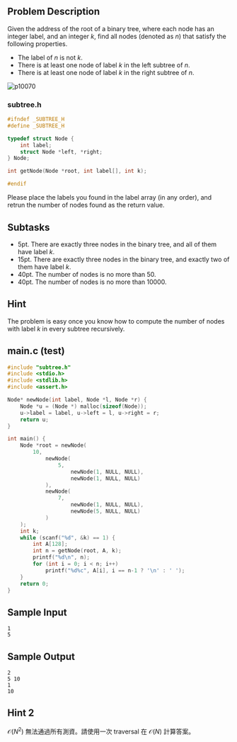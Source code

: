 ## Problem Description ##

Given the address of the root of a binary tree, where each node has an integer label, and an integer $k$, find all nodes (denoted as $n$) that satisfy the following properties.

* The label of $n$ is not $k$.
* There is at least one node of label $k$ in the left subtree of $n$. 
* There is at least one node of label $k$ in the right subtree of $n$. 

![p10070](/images/problems/p10070-subtree.png)

### subtree.h ###

```c
#ifndef _SUBTREE_H
#define _SUBTREE_H

typedef struct Node {
    int label;
    struct Node *left, *right;
} Node;

int getNode(Node *root, int label[], int k);

#endif
```

Please place the labels you found in the label array (in any order), and retrun the number of nodes found as the return value.

## Subtasks ##

* 5pt. There are exactly three nodes in the binary tree, and all of them have label $k$.
* 15pt. There are exactly three nodes in the binary tree, and exactly two of them have label $k$.
* 40pt. The number of nodes is no more than 50.
* 40pt. The number of nodes is no more than 10000.

## Hint ##

The problem is easy once you know how to compute the number of nodes with label $k$ in every subtree recursively.

## main.c (test) ##

```c
#include "subtree.h"
#include <stdio.h>
#include <stdlib.h>
#include <assert.h>

Node* newNode(int label, Node *l, Node *r) {
	Node *u = (Node *) malloc(sizeof(Node));
	u->label = label, u->left = l, u->right = r;
	return u;
}

int main() {
	Node *root = newNode(
		10,
			newNode(
				5,
					newNode(1, NULL, NULL),
					newNode(1, NULL, NULL)				
			),
			newNode(
				7,
					newNode(1, NULL, NULL),
					newNode(5, NULL, NULL)				
			)
	);
	int k;
	while (scanf("%d", &k) == 1) {
		int A[128];
		int n = getNode(root, A, k);
		printf("%d\n", n);
		for (int i = 0; i < n; i++)
			printf("%d%c", A[i], i == n-1 ? '\n' : ' ');
	}
	return 0;
}
```

## Sample Input ##
```
1
5
```

## Sample Output ##
```
2
5 10
1
10
```

## Hint 2 ##

$\mathcal{O}(N^2)$ 無法通過所有測資。請使用一次 traversal 在 $\mathcal{O}(N)$ 計算答案。